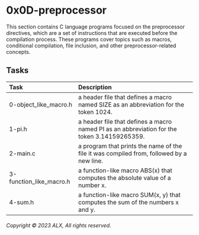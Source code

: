 # 0x0D-preprocessor
This section contains C language programs focused on the preprocessor directives, which are a set of instructions that are executed before the compilation process. These programs cover topics such as macros, conditional compilation, file inclusion, and other preprocessor-related concepts.
## Tasks
| Task | Description |
|:--|:--|
| 0-object_like_macro.h | a header file that defines a macro named SIZE as an abbreviation for the token 1024. |
| 1-pi.h | a header file that defines a macro named PI as an abbreviation for the token 3.14159265359. |
| 2-main.c | a program that prints the name of the file it was compiled from, followed by a new line. |
| 3-function_like_macro.h | a function-like macro ABS(x) that computes the absolute value of a number x. |
| 4-sum.h | a function-like macro SUM(x, y) that computes the sum of the numbers x and y. |
###### Copyright © 2023 ALX, All rights reserved.
